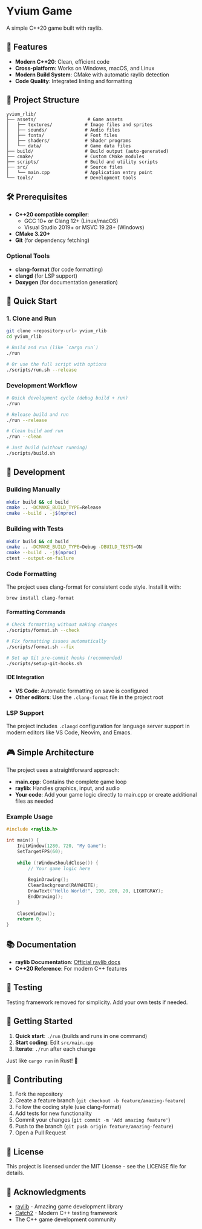 # Yvium Game

A simple C++20 game built with raylib.

## 🚀 Features

- **Modern C++20**: Clean, efficient code
- **Cross-platform**: Works on Windows, macOS, and Linux  
- **Modern Build System**: CMake with automatic raylib detection
- **Code Quality**: Integrated linting and formatting

## 📁 Project Structure

```
yvium_rlib/
├── assets/                   # Game assets
│   ├── textures/            # Image files and sprites
│   ├── sounds/              # Audio files
│   ├── fonts/               # Font files
│   ├── shaders/             # Shader programs
│   └── data/                # Game data files
├── build/                   # Build output (auto-generated)
├── cmake/                   # Custom CMake modules
├── scripts/                 # Build and utility scripts
├── src/                     # Source files
│   └── main.cpp             # Application entry point
└── tools/                   # Development tools
```

## 🛠️ Prerequisites

- **C++20 compatible compiler**:
  - GCC 10+ or Clang 12+ (Linux/macOS)
  - Visual Studio 2019+ or MSVC 19.28+ (Windows)
- **CMake 3.20+**
- **Git** (for dependency fetching)

### Optional Tools
- **clang-format** (for code formatting)
- **clangd** (for LSP support)
- **Doxygen** (for documentation generation)

## 🚀 Quick Start

### 1. Clone and Run

```bash
git clone <repository-url> yvium_rlib
cd yvium_rlib

# Build and run (like `cargo run`)
./run

# Or use the full script with options
./scripts/run.sh --release
```

### Development Workflow

```bash
# Quick development cycle (debug build + run)
./run

# Release build and run  
./run --release

# Clean build and run
./run --clean

# Just build (without running)
./scripts/build.sh
```

## 🔧 Development

### Building Manually

```bash
mkdir build && cd build
cmake .. -DCMAKE_BUILD_TYPE=Release
cmake --build . -j$(nproc)
```

### Building with Tests

```bash
mkdir build && cd build
cmake .. -DCMAKE_BUILD_TYPE=Debug -DBUILD_TESTS=ON
cmake --build . -j$(nproc)
ctest --output-on-failure
```

### Code Formatting

The project uses clang-format for consistent code style. Install it with:

```bash
brew install clang-format
```

#### Formatting Commands

```bash
# Check formatting without making changes
./scripts/format.sh --check

# Fix formatting issues automatically
./scripts/format.sh --fix

# Set up Git pre-commit hooks (recommended)
./scripts/setup-git-hooks.sh
```

#### IDE Integration

- **VS Code**: Automatic formatting on save is configured
- **Other editors**: Use the `.clang-format` file in the project root

### LSP Support

The project includes `.clangd` configuration for language server support in modern editors like VS Code, Neovim, and Emacs.

## 🎮 Simple Architecture

The project uses a straightforward approach:

- **main.cpp**: Contains the complete game loop
- **raylib**: Handles graphics, input, and audio
- **Your code**: Add your game logic directly to main.cpp or create additional files as needed

### Example Usage

```cpp
#include <raylib.h>

int main() {
    InitWindow(1280, 720, "My Game");
    SetTargetFPS(60);
    
    while (!WindowShouldClose()) {
        // Your game logic here
        
        BeginDrawing();
        ClearBackground(RAYWHITE);
        DrawText("Hello World!", 190, 200, 20, LIGHTGRAY);
        EndDrawing();
    }
    
    CloseWindow();
    return 0;
}
```

## 📚 Documentation

- **raylib Documentation**: [Official raylib docs](https://www.raylib.com/)
- **C++20 Reference**: For modern C++ features

## 🧪 Testing

Testing framework removed for simplicity. Add your own tests if needed.

## 🎯 Getting Started

1. **Quick start**: `./run` (builds and runs in one command)
2. **Start coding**: Edit `src/main.cpp` 
3. **Iterate**: `./run` after each change

Just like `cargo run` in Rust! 🦀

## 🤝 Contributing

1. Fork the repository
2. Create a feature branch (`git checkout -b feature/amazing-feature`)
3. Follow the coding style (use clang-format)
4. Add tests for new functionality
5. Commit your changes (`git commit -m 'Add amazing feature'`)
6. Push to the branch (`git push origin feature/amazing-feature`)
7. Open a Pull Request

## 📄 License

This project is licensed under the MIT License - see the LICENSE file for details.

## 🙏 Acknowledgments

- [raylib](https://www.raylib.com/) - Amazing game development library
- [Catch2](https://github.com/catchorg/Catch2) - Modern C++ testing framework
- The C++ game development community